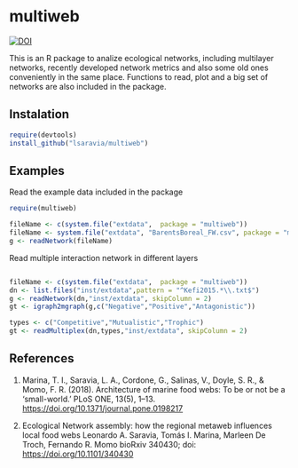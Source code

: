 
# multiweb 

[![DOI](https://zenodo.org/badge/142077196.svg)](https://zenodo.org/badge/latestdoi/142077196)

This is an R package to analize ecological networks, including multilayer networks, recently developed network metrics and also some old ones conveniently in the same place. Functions to read, plot and a big set of networks are also included in the package. 

## Instalation 

```R
require(devtools)
install_github("lsaravia/multiweb")
```

## Examples

Read the example data included in the package

```R
require(multiweb)

fileName <- c(system.file("extdata",  package = "multiweb"))
fileName <- system.file("extdata", "BarentsBoreal_FW.csv", package = "multiweb")
g <- readNetwork(fileName)


```

Read multiple interaction network in different layers

```R

fileName <- c(system.file("extdata",  package = "multiweb"))
dn <- list.files("inst/extdata",pattern = "^Kefi2015.*\\.txt$")
g <- readNetwork(dn,"inst/extdata", skipColumn = 2)
gt <- igraph2mgraph(g,c("Negative","Positive","Antagonistic"))

types <- c("Competitive","Mutualistic","Trophic")
gt <- readMultiplex(dn,types,"inst/extdata", skipColumn = 2)

```


## References

1. Marina, T. I., Saravia, L. A., Cordone, G., Salinas, V., Doyle, S. R., & Momo, F. R. (2018). Architecture of marine food webs: To be or not be a ‘small-world.’ PLoS ONE, 13(5), 1–13. https://doi.org/10.1371/journal.pone.0198217

2. Ecological Network assembly: how the regional metaweb influences local food webs
Leonardo A. Saravia, Tomás I. Marina, Marleen De Troch, Fernando R. Momo
bioRxiv 340430; doi: https://doi.org/10.1101/340430